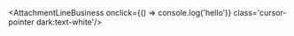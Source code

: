 <AttachmentLineBusiness onclick={() => console.log('hello')} class='cursor-pointer dark:text-white'/>
